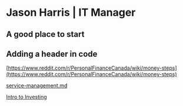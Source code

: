 # Jason Harris | IT Manager
## A good place to start
## Adding a header in code

[https://www.reddit.com/r/PersonalFinanceCanada/wiki/money-steps](https://www.reddit.com/r/PersonalFinanceCanada/wiki/money-steps)

[service-management.md](https://harris-j.github.io/about/writing/service-managment.md)


[Intro to Investing](/writing/Intro2Investing.md)
